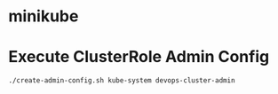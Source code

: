 # minikube

# Execute ClusterRole Admin Config
```
./create-admin-config.sh kube-system devops-cluster-admin
```
